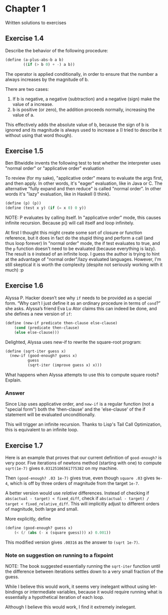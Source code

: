 Chapter 1
==========
Written solutions to exercises

## Exercise 1.4
Describe the behavior of the following procedure:
```scheme
(define (a-plus-abs-b a b)
        ((if (> b 0) + -) a b))

```

The operator is applied conditionally,
in order to ensure that the number a
always increases by the magnitude of b.

There are two cases:
1. If b is negative, a negative (subtraction)
  and a negative (sign) make the value of a increase.
2. b is positive (or zero), the addition proceeds
  normally, increasing the value of a.

This effectively adds the absolute value of b,
because the sign of b is ignored and its magnitude
is always used to increase a (I tried to describe it without using that word though).

## Exercise 1.5
Ben Bitwiddle invents the following test to test whether the interpreter
uses "normal order" or "applicative order" evaluation

To review (for my sake), "applicative order" means to evaluate the args first,
and then apply. In other words, it's "eager" evaluation, like in Java or C.
The alternative "fully expand and then reduce" is called "normal order".
In other words it's "lazy" evaluation, like in Haskell (I think).
```scheme
(define (p) (p))
(define (test x y) (if (= x 0) 0 y))
```

NOTE: P evaluates by calling itself.
In "applicative order" mode,
this causes infinite recursion.
Because p() will call itself and loop infinitely.

At first I thought this might create some sort of closure or function reference,
but it does in fact do the stupid thing
and perform a call (and thus loop forever)
In "normal order" mode, the if test evaluates
to true, and the `p` function doesn't need to be
evaluated (because everything is lazy).
The result is `0` instead of an infinite loop.
I guess the author is trying to hint at the
advantage of "normal order"/lazy evaluated languages.
However, I'm still skeptical it is worth the complexity
(despite not seriously working with it much) :p

## Exercise 1.6
Alyssa P. Hacker doesn’t see why `if` needs to be provided as a special form. “Why can’t I just define it as an ordinary procedure in terms of `cond`?” she asks. Alyssa’s friend Eva Lu Ator claims this can indeed be done, and she defines a new version of `if`:
```scheme
(define (new-if predicate then-clause else-clause)
    (cond (predicate then-clause)
    (else else-clause)))
```

Delighted, Alyssa uses new-if to rewrite the square-root program:
```scheme
(define (sqrt-iter guess x)
  (new-if (good-enough? guess x)
          guess
          (sqrt-iter (improve guess x) x)))
```
What happens when Alyssa attempts to use this to compute square roots? Explain. 

### Answer
Since Lisp uses applicative order, and `new-if` is a regular function (not a "special form") both the 'then-clause' and the 'else-clause' of the if statement will be evaluated unconditionally.

This will trigger an infinite recursion. Thanks to Lisp's Tail Call Optimization, this is equivalent to an infinite loop.

## Exercise 1.7
Here is an example that proves that our current definition of `good-enough?` is very poor.
Five iterations of newtons method (starting with one) to compute `sqrt(1e-7)` gives `0.03125106561775382` on my machine.

Then `(good-enough? .03 1e-7)` gives true, even though `square .03` gives `9e-4`, which is off by three orders of magnitude from the target `1e-7`.

A better version would use *relative* differences.
Instead of checking if `abs(actual - target) < fixed_diff`,
check if `abs(actual - target) / target < fixed_relative_diff`.
This will implicitly adjust to different orders of magnitude, both large and small.

More explicitly, define
```scheme
(define (good-enough? guess x)
    (< (/ (abs (- x (square guess))) x) 0.001))
```

This modified version gives `.00316` as the answer to `(sqrt 1e-7)`.

### Note on suggestion on running to a fixpoint
NOTE: The book suggested essentially running the `sqrt-iter` function until the difference between iterations settles down to a very small fraction of the guess.

While I believe this would work,
it seems very inelegant without using let-bindings
or intermediate variables, because it would require
running what is essentially a hypothetical iteration of each loop.

Although I believe this would work, I find it extremely inelegant.